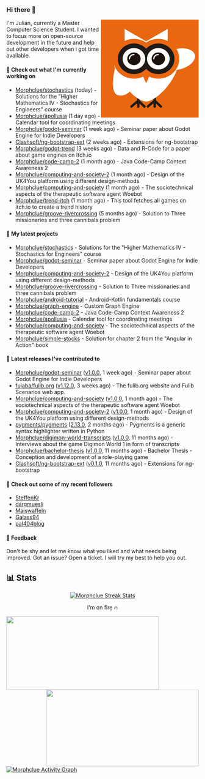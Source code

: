 ### Hi there 👋


<img align="right" src="https://github.com/Morphclue/Morphclue/blob/master/assets/animated-logo.gif" alt="Animated Logo" width="256" height="256" />
I'm Julian, currently a Master Computer Science Student. 
I wanted to focus more on open-source development in the future and help out other developers when i got time available.

#### 👷 Check out what I'm currently working on

- [Morphclue/stochastics](https://github.com/Morphclue/stochastics) (today) - Solutions for the &#34;Higher Mathematics IV - Stochastics for Engineers&#34; course
- [Morphclue/apollusia](https://github.com/Morphclue/apollusia) (1 day ago) - Calendar tool for coordinating meetings
- [Morphclue/godot-seminar](https://github.com/Morphclue/godot-seminar) (1 week ago) - Seminar paper about Godot Engine for Indie Developers
- [Clashsoft/ng-bootstrap-ext](https://github.com/Clashsoft/ng-bootstrap-ext) (2 weeks ago) - Extensions for ng-bootstrap
- [Morphclue/godot-trend](https://github.com/Morphclue/godot-trend) (3 weeks ago) - Data and R-Code for a paper about game engines on Itch.io
- [Morphclue/code-camp-2](https://github.com/Morphclue/code-camp-2) (1 month ago) - Java Code-Camp Context Awareness 2
- [Morphclue/computing-and-society-2](https://github.com/Morphclue/computing-and-society-2) (1 month ago) - Design of the UK4You platform using different design-methods
- [Morphclue/computing-and-society](https://github.com/Morphclue/computing-and-society) (1 month ago) - The sociotechnical aspects of the therapeutic software agent Woebot
- [Morphclue/trend-itch](https://github.com/Morphclue/trend-itch) (1 month ago) - This tool fetches all games on itch.io to create a trend history
- [Morphclue/groove-rivercrossing](https://github.com/Morphclue/groove-rivercrossing) (5 months ago) - Solution to Three missionaries and three cannibals problem 

#### 🌱 My latest projects

- [Morphclue/stochastics](https://github.com/Morphclue/stochastics) - Solutions for the &#34;Higher Mathematics IV - Stochastics for Engineers&#34; course
- [Morphclue/godot-seminar](https://github.com/Morphclue/godot-seminar) - Seminar paper about Godot Engine for Indie Developers
- [Morphclue/computing-and-society-2](https://github.com/Morphclue/computing-and-society-2) - Design of the UK4You platform using different design-methods
- [Morphclue/groove-rivercrossing](https://github.com/Morphclue/groove-rivercrossing) - Solution to Three missionaries and three cannibals problem 
- [Morphclue/android-tutorial](https://github.com/Morphclue/android-tutorial) - Android-Kotlin fundamentals course
- [Morphclue/graph-engine](https://github.com/Morphclue/graph-engine) - Custom Graph Engine
- [Morphclue/code-camp-2](https://github.com/Morphclue/code-camp-2) - Java Code-Camp Context Awareness 2
- [Morphclue/apollusia](https://github.com/Morphclue/apollusia) - Calendar tool for coordinating meetings
- [Morphclue/computing-and-society](https://github.com/Morphclue/computing-and-society) - The sociotechnical aspects of the therapeutic software agent Woebot
- [Morphclue/simple-stocks](https://github.com/Morphclue/simple-stocks) - Solution for chapter 2 from the &#34;Angular in Action&#34; book

#### 🔭 Latest releases I've contributed to

- [Morphclue/godot-seminar](https://github.com/Morphclue/godot-seminar) ([v1.0.0](https://github.com/Morphclue/godot-seminar/releases/tag/v1.0.0), 1 week ago) - Seminar paper about Godot Engine for Indie Developers
- [fujaba/fulib.org](https://github.com/fujaba/fulib.org) ([v1.12.0](https://github.com/fujaba/fulib.org/releases/tag/v1.12.0), 3 weeks ago) - The fulib.org website and Fulib Scenarios web app.
- [Morphclue/computing-and-society](https://github.com/Morphclue/computing-and-society) ([v1.0.0](https://github.com/Morphclue/computing-and-society/releases/tag/v1.0.0), 1 month ago) - The sociotechnical aspects of the therapeutic software agent Woebot
- [Morphclue/computing-and-society-2](https://github.com/Morphclue/computing-and-society-2) ([v1.0.0](https://github.com/Morphclue/computing-and-society-2/releases/tag/v1.0.0), 1 month ago) - Design of the UK4You platform using different design-methods
- [pygments/pygments](https://github.com/pygments/pygments) ([2.13.0](https://github.com/pygments/pygments/releases/tag/2.13.0), 2 months ago) - Pygments is a generic syntax highlighter written in Python
- [Morphclue/digimon-world-transcripts](https://github.com/Morphclue/digimon-world-transcripts) ([v1.0.0](https://github.com/Morphclue/digimon-world-transcripts/releases/tag/v1.0.0), 11 months ago) - Interviews about the game Digimon World 1 in form of transcripts
- [Morphclue/bachelor-thesis](https://github.com/Morphclue/bachelor-thesis) ([v1.0.0](https://github.com/Morphclue/bachelor-thesis/releases/tag/v1.0.0), 11 months ago) - Bachelor Thesis - Conception and development of a role-playing game
- [Clashsoft/ng-bootstrap-ext](https://github.com/Clashsoft/ng-bootstrap-ext) ([v0.1.0](https://github.com/Clashsoft/ng-bootstrap-ext/releases/tag/v0.1.0), 11 months ago) - Extensions for ng-bootstrap

#### 👯 Check out some of my recent followers

- [SteffenKr](https://github.com/SteffenKr)
- [dargmuesli](https://github.com/dargmuesli)
- [Maiswaffeln](https://github.com/Maiswaffeln)
- [Galass94](https://github.com/Galass94)
- [pal404blog](https://github.com/pal404blog)

#### 💬 Feedback
Don't be shy and let me know what you liked and what needs being improved. 
Got an issue? Open a ticket. I will try my best to help you out.

## 📊 Stats

<p align="center">
  <a href="https://github.com/DenverCoder1/github-readme-streak-stats">
    <img title="🔥 Streak Stats" alt="Morphclue Streak Stats" src="http://github-readme-streak-stats.herokuapp.com?user=Morphclue&theme=dark"/>
  </a>
  <p align="center">I'm on fire 🔥</p>
</p>


<a href="https://github.com/anuraghazra/github-readme-stats">
  <img align="left" 
  src="https://github-readme-stats.vercel.app/api?username=Morphclue&show_icons=true&theme=dark&count_private=true&icon_color=0075ff&include_all_commits=true&custom_title=Morphclue%27s+GitHub+Stats"
  height="192px" width="400px"/>
</a>
<a href="https://github.com/anuraghazra/github-readme-stats">
  <img align="right" src="https://github-readme-stats.vercel.app/api/wakatime?username=Morphclue&theme=dark&layout=compact&langs_count=10" height="200px" width="400px"/>
</a>



<a href="https://github.com/ashutosh00710/github-readme-activity-graph"><img alt="Morphclue Activity Graph" 
src="https://activity-graph.herokuapp.com/graph?username=Morphclue&bg_color=141414&color=FFFFFF&line=ea8204&point=c3c3c3&hide_border=true" /></a>
